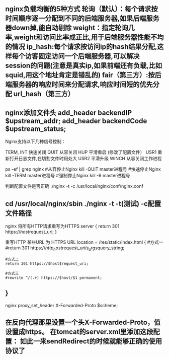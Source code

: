 nginx负载均衡的5种方式
轮询（默认）：每个请求按时间顺序逐一分配到不同的后端服务器,如果后端服务器down掉,能自动剔除
weight：指定轮询几率,weight和访问比率成正比,用于后端服务器性能不均的情况
ip_hash:每个请求按访问ip的hash结果分配,这样每个访客固定访问一个后端服务器,可以解决session的问题(注意是真实ip,如果前端还有负载,比如squid,用这个地址肯定是错乱的)
fair（第三方）:按后端服务器的响应时间来分配请求,响应时间短的优先分配
url_hash（第三方）
--------------------------------------------------------------------------------------
nginx添加文件头
add_header backendIP $upstream_addr;
add_header backendCode $upstream_status;
--------------------------------------------------------------------------------------
Nginx支持以下几种信号控制：

TERM, INT 快速关闭
QUIT 从容关闭
HUP 平滑重启  (修改了配置文件）
USR1 重新打开日志文件,在切割文件时用处大
USR2 平滑升级
WINCH 从容关闭工作进程

ps -ef | grep nginx
#从容停止Nginx
kill -QUIT master进程号
#快速停止Nginx
kill -TERM master进程号
#强制停止Nginx
kill -9 master进程号

判断配置文件是否正确
./nginx -t -c /usr/local/nginx/conf/nginx.conf

cd  /usr/local/nginx/sbin
./nginx -t -t(测试) -c配置文件路径
--------------------------------------------------------------------------------------
nginx
将所有HTTP请求重写为HTTPS
server {
    return 301 https://$host$request_uri;
}

重写HTTP 某些URL 为 HTTPS URL
location = /res/static/index.html {
    #方式一
    #return 301 https://$http_host$request_uri$is_args$query_string;

    #方式二
    return 301 https://$host$request_uri;

    #方式三
    #rewrite ^/(.+) https://$host/$1 permanent;
}
--------------------------------------------------------------------------------------
nginx
proxy_set_header X-Forwarded-Proto $scheme;

在反向代理那里设置一个头X-Forwarded-Proto，值设置成https。
在tomcat的server.xml里添加这段配置：
<Valve className="org.apache.catalina.valves.RemoteIpValve" protocolHeader="X-Forwarded-Proto" />
如此一来sendRedirect的时候就能够正确的使用协议了
--------------------------------------------------------------------------------------
